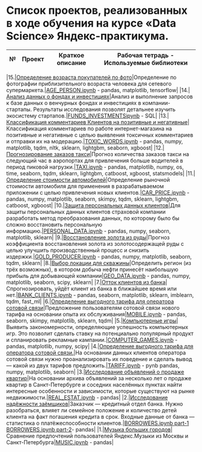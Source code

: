 # Список проектов, реализованных в ходе обучения на курсе «Data Science» Яндекс-практикума.

|№|Проект|Краткое описание|Рабочая тетрадь - Используемые библиотеки|
|---|---|---|---|

|15.|[Определение возраста покупателей по фото](./data_science_18_computer_vision_AGE_PERSON/README_18_AGE_PERSON.md)|Определение по фотографии приблизительного возраста человека для сетевого супермаркета.|[AGE_PERSON.ipynb](./data_science_18_computer_vision_AGE_PERSON/ds_sprint18_computer_vision_final.ipynb) - pandas, matplotlib, tensorflow|
|14.|[Анализ данных о фондах и инвестициях](./data_science_17_SQL_DATA_FUNDS_INVESTMENTS/README_17_SQL_INVESTMENT_FUNDS.md)|Анализ и выполнение запросов к базе данных о венчурных фондах и инвестициях в компании-стартапы. Результаты исследования позволят детальнее изучить экосистему стартапов.|[FUNDS_INVESTMENTSipynb](./data_science_17_SQL_DATA_FUNDS_INVESTMENTS/ds_sprint_17_SQL_INVESTMENT_FUNDS.ipynb) - SQL|
|13.|[Классификация комментариев Клиентов на позитивные и негативные](./data_science_16_ML_for_texts_TOXIC_WORDS/README_16_TOXIC_WORDS.md)|Классификация комментариев по работе интернет-магазина на позитивные и негативные с целью выявления токсичных комментариев и отправки их на модерацию.|[TOXIC_WORDS.ipynb](./data_science_16_ML_for_texts_TOXIC_WORDS/ds_sprint16_TOXIC_WORDS.ipynb) - pandas, numpy, matplotlib, tqdm, nltk, sklearn, lightgbm, seaborn, xgboost|
|12.|[Прогнозирование заказов такси](./data_science_15_ML_time_series_ORDERING_TAXI/README_15_ORDERING_TAXI.md)|Прогноз количества заказов такси на следующий час в аэропортах для привлечения больше водителей в период пиковой нагрузки.|[TAXI.ipynb](./data_science_15_ML_time_series_ORDERING_TAXI/ds_sprint15_ORDERING_TAXI.ipynb) - pandas, matplotlib, numpy, os, time, seaborn, tqdm, sklearn, lightgbm, catboost, xgboost, statsmodels|
|11.|[Определение стоимости автомобилей](./data_science_14_ML_numerical_methods_AUTO_PRICE/README_14_AUTO_PRICE.md)|Определение рыночной стоимости автомобиля для применения в разрабатываемом приложении с целью привлечения новых клиентов.|[CAR_PRICE.ipynb](./data_science_14_ML_numerical_methods_AUTO_PRICE/ds_sprint14_AUTO_PRICE.ipynb) - pandas, numpy, matplotlib, seaborn, skimpy, tqdm, sklearn, lightgbm, catboost, xgboost|
|10.|[Защита персональных данных клиентов](./data_science_13_ML_linear_algerba_PERSONAL_DATA/README_13_PERSONAL_DATA.md)|Для защиты персональных данных клиентов страховой компании разработать метод преобразования данных, по которому было бы сложно восстановить персональную информацию.|[PERSONAL_DATA.ipynb](./data_science_13_ML_linear_algerba_PERSONAL_DATA/ds_sprint13_PERSONAL_DATA.ipynb) - pandas, numpy, seaborn, matplotlib, sklearn|
|9.|[Восстановление золота из руды](./data_science_12_ML_modul2_final_project_GOLD_PRODUCER/README_12_GOLD_PRODUCER.md)|Прогноз коэффициента восстановления золота из золотосодержащей руды с целью улучшить производственный процесс и снизить издержки.|[GOLD_PRODUCER.ipynb](./data_science_12_ML_modul2_final_project_GOLD_PRODUCER/ds_sprint12_GOLD_PRODUCER.ipynb) - pandas, numpy, matplotlib, seaborn, tqdm, sklearn|
|8.|[Выбор локации для скважины](./data_science_11_ML_learning_in_business_GEO_DATA/README_11_GEO_DATA.md)|Определить регион (из трёх возможных), в котором добыча нефти принесёт наибольшую прибыль для добывающей компании|[GEO_DATA.ipynb](./data_science_11_ML_learning_in_business_GEO_DATA/ds_sprint10_BANK_CLIENTS.ipynb) - pandas, numpy, matplotlib, seaborn, scipy, sklearn|
|7.|[Отток клиентов из банка](./data_science_10_ML_learning_with_teacher_BANK_CLIENTS/README_10_BANK_CLIENTS.md)|Спрогнозировать, уйдёт клиент из банка в ближайшее время или нет.|[BANK_CLIENTS.ipynb](./data_science_10_ML_learning_with_teacher_BANK_CLIENTS/ds_sprint10_BANK_CLIENTS.ipynb) - pandas, seaborn, matplotlib, sklearn, imblearn, tqdm, fast_ml|
|6.|[Определение выгодного тарифа для оператора сотовой связи](./data_science_09_ML_learning_with_teacher_MOBILE_COMPANY/README_09_MOBILE_COMPANY.md)|Предложение пользователям сотовой связи нового тарифа на основании опыта их обслуживания|[MOBILE.ipynb](./data_science_09_ML_learning_with_teacher_MOBILE_COMPANY/ds_sprint09_ML_MOBILE_COMPANY.ipynb) - pandas, seaborn, skimpy, matplotlib, sklearn, tqdm|
|5.|[Компьютерные игры](./data_science_08_module1_final_project_COMPUTER_GAMES/README_08_COMPUTER_GAMES.md)|Выявить закономерности, определяющие успешность компьютерных игр. Это позволит сделать ставку на потенциально популярный продукт и спланировать рекламные кампании.|[COMPUTER_GAMES.ipynb](./data_science_08_module1_final_project_COMPUTER_GAMES/ds_sprint_08_COMPUTER_GAMES.ipynb) - pandas, matplotlib, numpy, scipy|
|4.|[Определение выгодного тарифа для оператора сотовой связи.](./data_science_06_statistic_BEST_CELLULAR_TARIFF/README_06_BEST_CELLULAR_TARIFF.md "README.md")|На основании данных клиентов оператора сотовой связи нужно проанализировать их поведение и сделать вывод — какой из двух тарифов предложить.|[TARIFF.ipynb](./data_science_06_statistic_BEST_CELLULAR_TARIFF/ds_sprint06_statistic_BEST_CELLULAR_TARIFF.ipy0nb "notebook.ipynb") - pynb	pandas, numpy, matplotlib, seaborn|
|3.|[Исследование объявлений о продаже квартир](./data_science_05_research_data_analysis_REAL_ESTATE_SPB/README_05_REAL_ESTATE_SPB.md "README.md")|На основании архива объявлений за несколько лет о продаже квартир в Санкт-Петербурге и соседних населённых пунктах найти интересные особенности и зависимости, которые существуют на рынке недвижимости.|[REAL_ESTAT.ipynb](./data_science_05_research_data_analysis_REAL_ESTATE_SPB/ds_sprint05_REAL_ESTATE_SPB.ipynb "notebook.ipynb") - pandas|
|2.|[Исследование надёжности заёмщиков](./data_science_04_data_preprocessing_RELIABILITY_BORROWERS/README_04_RELIABILITY_BORROWERS.md "README.md")|Заказчик — кредитный отдел банка. Нужно разобраться, влияет ли семейное положение и количество детей клиента на факт погашения кредита в срок. Входные данные от банка — статистика о платёжеспособности клиентов.|[BORROWERS.ipynb part-1](./data_science_04_data_preprocessing_RELIABILITY_BORROWERS/ds_sprint04_n1_data_preprocessing_RELIABILITY_BORROWERS.ipynb "notebook1.ipynb") [BORROWERS.ipynb part-2](./data_science_04_data_preprocessing_RELIABILITY_BORROWERS/ds_sprint04_n2_data_preprocessing_RELIABILITY_BORROWERS.ipynb "notebook2.ipynb")- pandas|
|1.|[Музыка больших городов](./data_science_03_basic_MUSIC_MOSCOW_SPB/README_03_MUSIC_MOSCOW_SPB.md "README.md")|Сравнение предпочтений пользователей Яндекс.Музыки из Москвы и Санкт-Петербурга|[MUSIC.ipynb](./data_science_03_basic_MUSIC_MOSCOW_SPB/ds_sprint03_MUSIC_MOSCOW_SPB.ipynb "notebook.ipynb") - pandas|
